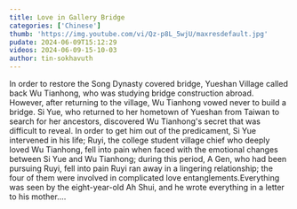 ```yaml
---
title: Love in Gallery Bridge
categories: ['Chinese']
thumb: 'https://img.youtube.com/vi/Qz-p8L_5wjU/maxresdefault.jpg'
pudate: 2024-06-09T15:12:29
videos: 2024-06-09-15-10-03
author: tin-sokhavuth
---
```

In order to restore the Song Dynasty covered bridge, Yueshan Village called back Wu Tianhong, who was studying bridge construction abroad. However, after returning to the village, Wu Tianhong vowed never to build a bridge. Si Yue, who returned to her hometown of Yueshan from Taiwan to search for her ancestors, discovered Wu Tianhong's secret that was difficult to reveal. In order to get him out of the predicament, Si Yue intervened in his life; Ruyi, the college student village chief who deeply loved Wu Tianhong, fell into pain when faced with the emotional changes between Si Yue and Wu Tianhong; during this period, A Gen, who had been pursuing Ruyi, fell into pain Ruyi ran away in a lingering relationship; the four of them were involved in complicated love entanglements.Everything was seen by the eight-year-old Ah Shui, and he wrote everything in a letter to his mother....